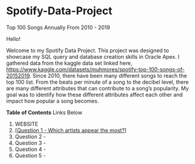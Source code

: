 # Spotify-Data-Project
Top 100 Songs Annually From 2010 - 2019


Hello!

Welcome to my Spotify Data Project. This project was designed to showcase my SQL query and database creation skills in Oracle Apex. I gathered data from the kaggle data set linked here, https://www.kaggle.com/datasets/muhmores/spotify-top-100-songs-of-20152019. Since 2010, there have been many different songs to reach the top 100 list. From the beats per minute of a song to the decibel level, there are many different attributes that can contribute to a song’s popularity. My goal was to identify how these different attributes affect each other and impact how popular a song becomes. 

**Table of Contents**
Links Below
1. WEBSITE
2. [[Question 1 - Which artists appear the most?](https://apex.oracle.com/pls/apex/r/dbprojectfinal/dbprojectfinal/home?session=103186989674124)]
3. Question 2 - 
4. Question 3 - 
5. Question 4 - 
6. Question 5 - 
